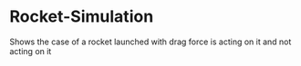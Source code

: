 # Rocket-Simulation
Shows the case of a rocket launched with drag force is acting on it and not acting on it
